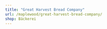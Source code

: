 ```yaml
---
title: "Great Harvest Bread Company"
url: /maplewood/great-harvest-bread-company/
shop: Bäckerei
---
```

